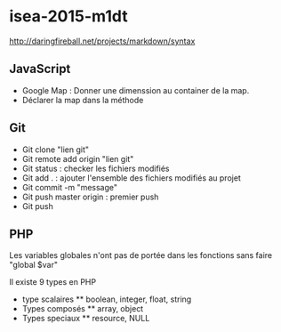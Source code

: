 # isea-2015-m1dt

http://daringfireball.net/projects/markdown/syntax

## JavaScript
* Google Map : Donner une dimenssion au container de la map.
* Déclarer la map dans la méthode

## Git
* Git clone "lien git"
* Git remote add origin "lien git"
* Git status :  checker les fichiers modifiés
* Git add . : ajouter l'ensemble des fichiers modifiés au projet
* Git commit -m "message"
* Git push master origin : premier push
* Git push

## PHP
Les variables globales n'ont pas de portée dans les fonctions sans faire "global $var"

Il existe 9 types en PHP
* type scalaires
** boolean, integer, float, string
* Types composés
** array, object
* Types speciaux
** resource, NULL